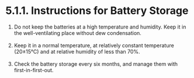 ﻿# 5.1.1. Instructions for Battery Storage

<ol style="list-style-type:decimal" start="1">
    <li>
Do not keep the batteries at a high temperature and humidity. Keep it in the well-ventilating place without dew condensation. 
</li><br>
    <li>
Keep it in a normal temperature, at relatively constant temperature (20±15℃) and at relative humidity of less than 70%. 
</li><br>
    <li> 
Check the battery storage every six months, and manage them with first-in-first-out.
</li>
</ol>
